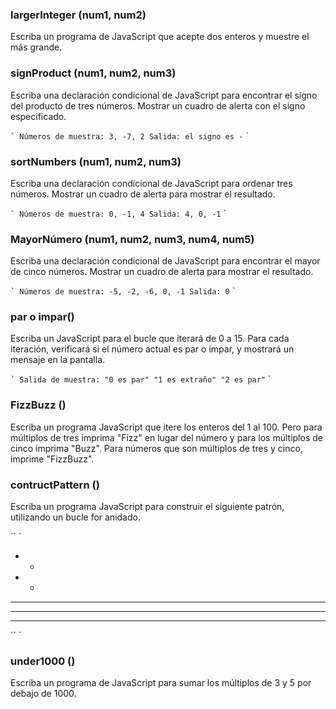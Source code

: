 ### largerInteger (num1, num2)

Escriba un programa de JavaScript que acepte dos enteros y muestre el más grande.

### signProduct (num1, num2, num3)

Escriba una declaración condicional de JavaScript para encontrar el signo del producto de tres números. Mostrar un cuadro de alerta con el signo especificado.

`` `
Números de muestra: 3, -7, 2
Salida: el signo es -
`` `

### sortNumbers (num1, num2, num3)

Escriba una declaración condicional de JavaScript para ordenar tres números. Mostrar un cuadro de alerta para mostrar el resultado.

`` `
Números de muestra: 0, -1, 4
Salida: 4, 0, -1
`` `

### MayorNúmero (num1, num2, num3, num4, num5)

Escriba una declaración condicional de JavaScript para encontrar el mayor de cinco números. Mostrar un cuadro de alerta para mostrar el resultado.

`` `
Números de muestra: -5, -2, -6, 0, -1
Salida: 0
`` `

### par o impar()

Escriba un JavaScript para el bucle que iterará de 0 a 15. Para cada iteración, verificará si el número actual es par o impar, y mostrará un mensaje en la pantalla.

`` `
Salida de muestra:
"0 es par"
"1 es extraño"
"2 es par"
`` `

### FizzBuzz ()

Escriba un programa JavaScript que itere los enteros del 1 al 100. Pero para múltiplos de tres imprima "Fizz" en lugar del número y para los múltiplos de cinco imprima "Buzz". Para números que son múltiplos de tres y cinco, imprime "FizzBuzz".

### contructPattern ()

Escriba un programa JavaScript para construir el siguiente patrón, utilizando un bucle for anidado.

`` `
* *
* *
* * *
* * * *
* * * * *
`` `

### under1000 ()

Escriba un programa de JavaScript para sumar los múltiplos de 3 y 5 por debajo de 1000.